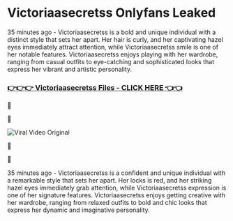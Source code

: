 # Victoriaasecretss Onlyfans Leaked

<p>35 minutes ago - Victoriaasecretss is a bold and unique individual with a distinct style that sets her apart. Her hair is curly, and her captivating hazel eyes immediately attract attention, while Victoriaasecretss smile is one of her notable features. Victoriaasecretss enjoys playing with her wardrobe, ranging from casual outfits to eye-catching and sophisticated looks that express her vibrant and artistic personality.</p><p>
<h3><a href="https://fansleaks.com-getfree.pro/victoriaasecretss" rel="nofollow">👉👉👉 Victoriaasecretss Files - CLICK HERE 👈👈</a></h3>
<p>🔻</p>
<p>🔻</p> <p>
<a href="https://fansleaks.com-getfree.pro/victoriaasecretss" rel="nofollow"><img src="https://i.imgur.com/0ZbtXZ5.gif" alt="Viral Video Original" style="max-width: 100%; display: inline-block;" data-target="animated-image.originalImage"></a>
<p>🔻</p>
<p>🔻</p> <p>35 minutes ago - Victoriaasecretss is a confident and unique individual with a remarkable style that sets her apart. Her locks is red, and her striking hazel eyes immediately grab attention, while Victoriaasecretss expression is one of her signature features. Victoriaasecretss enjoys getting creative with her wardrobe, ranging from relaxed outfits to bold and chic looks that express her dynamic and imaginative personality.</p>